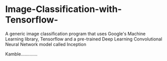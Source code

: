 # Image-Classification-with-Tensorflow-
A generic image classification program that uses Google's Machine Learning library, Tensorflow and a pre-trained Deep Learning Convolutional Neural Network model called Inception

Kamble.............
